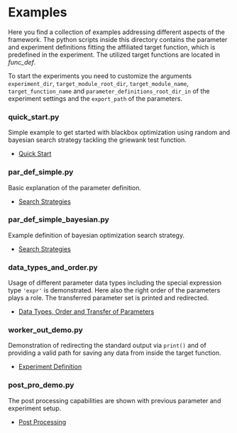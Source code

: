 # Examples

Here you find a collection of examples addressing different aspects of the framework. The python scripts inside this directory contains the parameter and experiment definitions fitting the affiliated target function, which is predefined in the experiment. The utilized target functions are located in *func_def*.

To start the experiments you need to customize the arguments ```experiment_dir```, ```target_module_root_dir```, ```target_module_name```, ```target_function_name``` and ```parameter_definitions_root_dir_in``` of the experiment settings and the ```export_path``` of the parameters.

### quick_start.py
Simple example to get started with blackbox optimization using random and bayesian search strategy tackling the griewank test function.
+ [Quick Start](./docs/quick_start.md)

### par_def_simple.py
Basic explanation of the parameter definition.
+ [Search Strategies](./docs/search_strategies.md)

### par_def_simple_bayesian.py
Example definition of bayesian optimization search strategy.
+ [Search Strategies](./docs/search_strategies.md)

### data_types_and_order.py
Usage of different parameter data types including the special expression type ```'expr'``` is demonstrated. Here also the right order of the parameters plays a role. The transferred parameter set is printed and redirected.
+ [Data Types, Order and Transfer of Parameters](./docs/data_types_order_transfer.md)

### worker_out_demo.py
Demonstration of redirecting the standard output via ```print()``` and of providing a valid path for saving any data from inside the target function.
+ [Experiment Definition](./docs/experiment_definition.md)

### post_pro_demo.py
The post processing capabilities are shown with previous parameter and experiment setup.
+ [Post Processing](./docs/post_processing.md)
